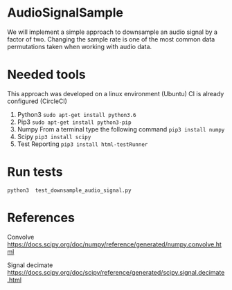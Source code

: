 # AudioSignalSample

We will implement a simple approach to downsample an audio signal by a factor
of two. Changing the sample rate is one of the most common data permutations 
taken when working with audio data.

# Needed tools
This approach was developed on a linux environment (Ubuntu)
CI is already configured (CircleCI)
1. Python3
```sudo apt-get install python3.6```
2. Pip3
```sudo apt-get install python3-pip```
3. Numpy
From a terminal type the following command
```pip3 install numpy```
4. Scipy
```pip3 install scipy```
5. Test Reporting
```pip3 install html-testRunner```

# Run tests
```python3  test_downsample_audio_signal.py```


# References
Convolve
https://docs.scipy.org/doc/numpy/reference/generated/numpy.convolve.html

Signal decimate
https://docs.scipy.org/doc/scipy/reference/generated/scipy.signal.decimate.html
